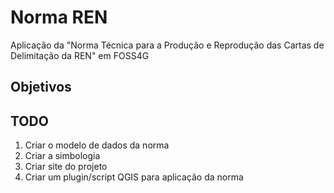 # Norma REN
Aplicação da "Norma Técnica para a Produção e Reprodução das Cartas de Delimitação da REN" em FOSS4G

## Objetivos

## TODO
1. Criar o modelo de dados da norma
2. Criar a simbologia
3. Criar site do projeto
4. Criar um plugin/script QGIS para aplicação da norma
